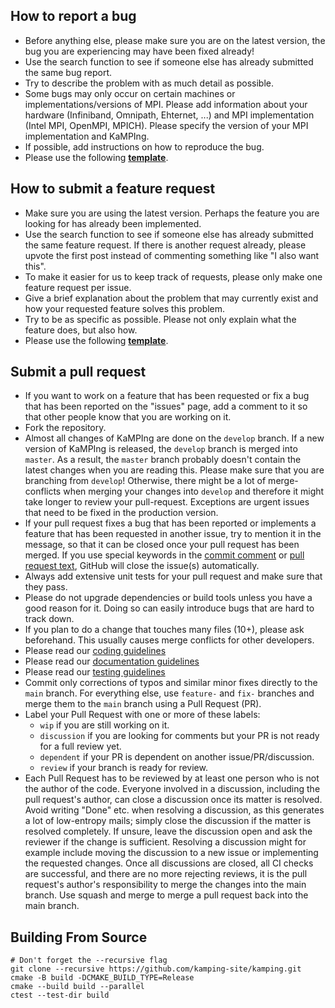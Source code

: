 How to report a bug
-------------------
- Before anything else, please make sure you are on the latest version, the bug you are experiencing may have been fixed already!
- Use the search function to see if someone else has already submitted the same bug report.
- Try to describe the problem with as much detail as possible.
- Some bugs may only occur on certain machines or implementations/versions of MPI. Please add information about your hardware (Infiniband, Omnipath, Ehternet, ...) and MPI implementation (Intel MPI, OpenMPI, MPICH). Please specify the version of your MPI implementation and KaMPIng.
- If possible, add instructions on how to reproduce the bug.
- Please use the following **[template](https://github.com/kamping-site/kamping/issues/new?assignees=&labels=Type%3A+Possible+bug&template=bug_report.yml)**.

How to submit a feature request
-------------------------------
- Make sure you are using the latest version. Perhaps the feature you are looking for has already been implemented.
- Use the search function to see if someone else has already submitted the same feature request. If there is another request already, please upvote the first post instead of commenting something like "I also want this".
- To make it easier for us to keep track of requests, please only make one feature request per issue.
- Give a brief explanation about the problem that may currently exist and how your requested feature solves this problem.
- Try to be as specific as possible. Please not only explain what the feature does, but also how.
- Please use the following **[template](https://github.com/kamping-site/kamping/issues/new?assignees=&labels=&template=feature_request.yml)**. 

Submit a pull request
---------------------
- If you want to work on a feature that has been requested or fix a bug that has been reported on the "issues" page, add a comment to it so that other people know that you are working on it.
- Fork the repository.
- Almost all changes of KaMPIng are done on the `develop` branch. If a new version of KaMPIng is released, the `develop` branch is merged into `master`. As a result, the `master` branch probably doesn't contain the latest changes when you are reading this. Please make sure that you are branching from `develop`! Otherwise, there might be a lot of merge-conflicts when merging your changes into `develop` and therefore it might take longer to review your pull-request. Exceptions are urgent issues that need to be fixed in the production version.
- If your pull request fixes a bug that has been reported or implements a feature that has been requested in another issue, try to mention it in the message, so that it can be closed once your pull request has been merged. If you use special keywords in the [commit comment](https://help.github.com/en/github/managing-your-work-on-github/linking-a-pull-request-to-an-issue) or [pull request text](https://github.blog/2013-05-14-closing-issues-via-pull-requests/), GitHub will close the issue(s) automatically.
- Always add extensive unit tests for your pull request and make sure that they pass.
- Please do not upgrade dependencies or build tools unless you have a good reason for it. Doing so can easily introduce bugs that are hard to track down.
- If you plan to do a change that touches many files (10+), please ask beforehand. This usually causes merge conflicts for other developers.
- Please read our [coding guidelines](https://github.com/kamping-site/kamping/blob/main/docs/coding_guidelines.md)
- Please read our [documentation guidelines](https://github.com/kamping-site/kamping/blob/main/docs/documentation_guidelines.md)
- Please read our [testing guidelines](https://github.com/kamping-site/kamping/blob/main/docs/testing_guidelines.md)
- Commit only corrections of typos and similar minor fixes directly to the `main` branch. For everything else, use `feature-` and `fix-` branches and merge them to the `main` branch using a Pull Request (PR).
- Label your Pull Request with one or more of these labels:
  - `wip` if you are still working on it.
  - `discussion` if you are looking for comments but your PR is not ready for a full review yet.
  - `dependent` if your PR is dependent on another issue/PR/discussion.
  - `review` if your branch is ready for review.
- Each Pull Request has to be reviewed by at least one person who is not the author of the code. Everyone involved in a discussion, including the pull request's author, can close a discussion once its matter is resolved. Avoid writing "Done" etc. when resolving a discussion, as this generates a lot of low-entropy mails; simply close the discussion if the matter is resolved completely. If unsure, leave the discussion open and ask the reviewer if the change is sufficient. Resolving a discussion might for example include moving the discussion to a new issue or implementing the requested changes. Once all discussions are closed, all CI checks are successful, and there are no more rejecting reviews, it is the pull request's author's responsibility to merge the changes into the main branch. Use squash and merge to merge a pull request back into the main branch.

Building From Source
--------------------------
```shell
# Don't forget the --recursive flag
git clone --recursive https://github.com/kamping-site/kamping.git
cmake -B build -DCMAKE_BUILD_TYPE=Release
cmake --build build --parallel
ctest --test-dir build
```

